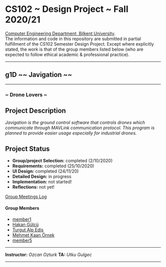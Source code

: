 # CS102 ~ Design Project ~ Fall 2020/21
[Computer Engineering Department, Bilkent University](http://w3.cs.bilkent.edu.tr/en/).  
The information and code in this repository are submitted in partial fulfillment of the CS102 Semester Design Project. Except where explicitly stated, the work is that of the group members listed below (who are expected to follow ethical academic & professional practice).
****
## g1D ~~ Javigation ~~
****
### ~ Drone Lovers ~

## Project Description
_Javigation is the ground control software that controls drones which communicate through MAVLink communication protocol. This program is planned to provide easier usage especially for industrial drones._
   
## Project Status
+ **Group/project Selection:** completed (2/10/2020)
+ **Requirements:** completed (25/10/2020)
+ **UI Design:** completed (24/11/20)
+ **Detailed Design:** in progress
+ **Implementation:** not started!
+ **Reflections:** not yet!

[Group Meetings Log](project/meetingslog.md)
#### Group Members
- [member1](project/member1_log.md)
- [Hakan Gülcü](project/member2_log.md)
- [Turgut Alp Edis](project/member3_log.md)
- [Mehmet Kaan Örnek](project/member4_log.md)
- [member5](project/member5_log.md)

****
**Instructor:** _Ozcan Ozturk_   **TA:**  _Utku Gulgec_
****
